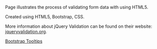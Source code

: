 Page illustrates the process of validating form data with using HTML5.

Created using HTML5, Bootstrap, CSS. 

More information about jQuery Validation can be found on their website:
[jqueryvalidation.org](http://jqueryvalidation.org/). 

[Bootstrap Tooltips](http://getbootstrap.com/javascript/#tooltips)
